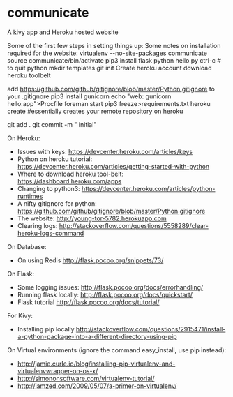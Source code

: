 communicate
===========

A kivy app and Heroku hosted website

Some of the first few steps in setting things up:
Some notes on installation required for the website:
virtualenv --no-site-packages communicate
source communicate/bin/activate
pip3 install flask
python hello.py
ctrl-c # to quit python
mkdir templates
git init
Create heroku account
download heroku toolbelt 

add https://github.com/github/gitignore/blob/master/Python.gitignore  to your .gitignore
pip3 install gunicorn
echo "web: gunicorn hello:app">Procfile
foreman start
pip3 freeze>requirements.txt
heroku create  #essentially creates your remote repository on heroku

git add .
git commit -m " initial"


On Heroku:
* Issues with keys: https://devcenter.heroku.com/articles/keys
* Python on heroku tutorial: https://devcenter.heroku.com/articles/getting-started-with-python
* Where to download heroku tool-belt: https://dashboard.heroku.com/apps
* Changing to python3: https://devcenter.heroku.com/articles/python-runtimes
* A nifty gitignore for python: https://github.com/github/gitignore/blob/master/Python.gitignore
* The website: http://young-tor-5782.herokuapp.com
* Clearing logs: http://stackoverflow.com/questions/5558289/clear-heroku-logs-command

On Database:
* On using Redis http://flask.pocoo.org/snippets/73/

On Flask:
* Some logging issues: http://flask.pocoo.org/docs/errorhandling/
* Running flask locally: http://flask.pocoo.org/docs/quickstart/
* Flask tutorial http://flask.pocoo.org/docs/tutorial/

For Kivy:
* Installing pip locally http://stackoverflow.com/questions/2915471/install-a-python-package-into-a-different-directory-using-pip

On Virtual environments (ignore the command easy_install, use pip instead):
* http://jamie.curle.io/blog/installing-pip-virtualenv-and-virtualenvwrapper-on-os-x/
* http://simononsoftware.com/virtualenv-tutorial/
* http://iamzed.com/2009/05/07/a-primer-on-virtualenv/